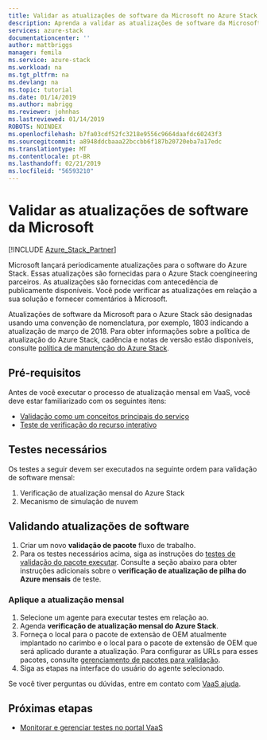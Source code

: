 ```yaml
---
title: Validar as atualizações de software da Microsoft no Azure Stack validação como um serviço | Microsoft Docs
description: Aprenda a validar as atualizações de software da Microsoft com a validação como um serviço.
services: azure-stack
documentationcenter: ''
author: mattbriggs
manager: femila
ms.service: azure-stack
ms.workload: na
ms.tgt_pltfrm: na
ms.devlang: na
ms.topic: tutorial
ms.date: 01/14/2019
ms.author: mabrigg
ms.reviewer: johnhas
ms.lastreviewed: 01/14/2019
ROBOTS: NOINDEX
ms.openlocfilehash: b7fa03cdf52fc3218e9556c9664daafdc60243f3
ms.sourcegitcommit: a8948ddcbaaa22bccbb6f187b20720eba7a17edc
ms.translationtype: MT
ms.contentlocale: pt-BR
ms.lasthandoff: 02/21/2019
ms.locfileid: "56593210"
---
```

# <a name="validate-software-updates-from-microsoft"></a>Validar as atualizações de software da Microsoft

[!INCLUDE [Azure_Stack_Partner](./includes/azure-stack-partner-appliesto.md)]

Microsoft lançará periodicamente atualizações para o software do Azure Stack. Essas atualizações são fornecidas para o Azure Stack coengineering parceiros. As atualizações são fornecidas com antecedência de publicamente disponíveis. Você pode verificar as atualizações em relação a sua solução e fornecer comentários à Microsoft.

Atualizações de software da Microsoft para o Azure Stack são designadas usando uma convenção de nomenclatura, por exemplo, 1803 indicando a atualização de março de 2018. Para obter informações sobre a política de atualização do Azure Stack, cadência e notas de versão estão disponíveis, consulte [política de manutenção do Azure Stack](https://docs.microsoft.com/azure/azure-stack/azure-stack-servicing-policy).

## <a name="prerequisites"></a>Pré-requisitos

Antes de você executar o processo de atualização mensal em VaaS, você deve estar familiarizado com os seguintes itens:

- [Validação como um conceitos principais do serviço](azure-stack-vaas-key-concepts.md)
- [Teste de verificação do recurso interativo](azure-stack-vaas-interactive-feature-verification.md)

## <a name="required-tests"></a>Testes necessários

Os testes a seguir devem ser executados na seguinte ordem para validação de software mensal:

1. Verificação de atualização mensal do Azure Stack
2. Mecanismo de simulação de nuvem

## <a name="validating-software-updates"></a>Validando atualizações de software

1. Criar um novo **validação de pacote** fluxo de trabalho.
1. Para os testes necessários acima, siga as instruções do [testes de validação do pacote executar](azure-stack-vaas-validate-oem-package.md#run-package-validation-tests). Consulte a seção abaixo para obter instruções adicionais sobre o **verificação de atualização de pilha do Azure mensais** de teste.

### <a name="apply-the-monthly-update"></a>Aplique a atualização mensal

1. Selecione um agente para executar testes em relação ao.
1. Agenda **verificação de atualização mensal do Azure Stack**.
1. Forneça o local para o pacote de extensão de OEM atualmente implantado no carimbo e o local para o pacote de extensão de OEM que será aplicado durante a atualização. Para configurar as URLs para esses pacotes, consulte [gerenciamento de pacotes para validação](azure-stack-vaas-validate-oem-package.md#managing-packages-for-validation).
1. Siga as etapas na interface do usuário do agente selecionado.

Se você tiver perguntas ou dúvidas, entre em contato com [VaaS ajuda](mailto:vaashelp@microsoft.com).

## <a name="next-steps"></a>Próximas etapas

- [Monitorar e gerenciar testes no portal VaaS](azure-stack-vaas-monitor-test.md)